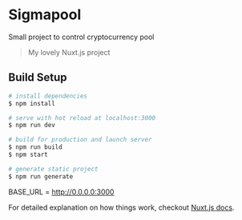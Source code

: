 # Sigmapool
Small project to control cryptocurrency pool
> My lovely Nuxt.js project

## Build Setup

``` bash
# install dependencies
$ npm install

# serve with hot reload at localhost:3000
$ npm run dev

# build for production and launch server
$ npm run build
$ npm start

# generate static project
$ npm run generate
```

BASE_URL = http://0.0.0.0:3000

For detailed explanation on how things work, checkout [Nuxt.js docs](https://nuxtjs.org).
